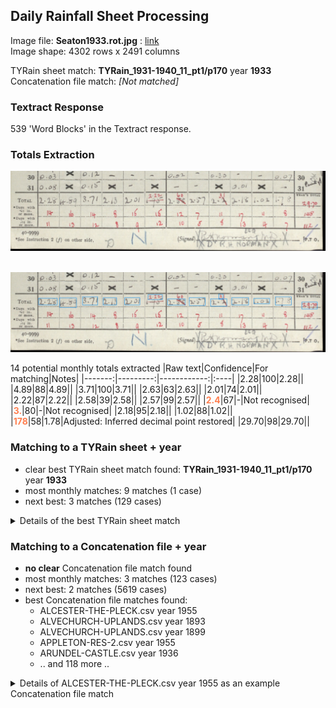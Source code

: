 ## Daily Rainfall Sheet Processing

Image file: **Seaton1933.rot.jpg** : [link](../rotated/Seaton1933.rot.jpg)<br/>Image shape: 4302 rows x 2491 columns

TYRain sheet match: **TYRain_1931-1940_11_pt1/p170** year **1933**<br/>
Concatenation file match: *[Not matched]*

### Textract Response

539 'Word Blocks' in the Textract response.
### Totals Extraction

<img src="../totals_matching/Seaton1933.rot.totals.jpg" width="800" />

&nbsp;<br/>
<img src="../totals_matching/Seaton1933.rot.ext.totals.jpg" width="800" />

14 potential monthly totals extracted
|Raw text|Confidence|For matching|Notes|
|-------:|---------:|------------:|:----|
|2.28|100|2.28||
|4.89|88|4.89||
|3.71|100|3.71||
|2.63|63|2.63||
|2.01|74|2.01||
|2.22|87|2.22||
|2.58|39|2.58||
|2.57|99|2.57||
|<span style="color: coral;">**2.4**</span>|67|-|Not recognised|
|<span style="color: coral;">**3.**</span>|80|-|Not recognised|
|2.18|95|2.18||
|1.02|88|1.02||
|<span style="color: coral;">**178**</span>|58|1.78|Adjusted: Inferred decimal point restored|
|29.70|98|29.70||

### Matching to a TYRain sheet + year

* clear best TYRain sheet match found: **TYRain_1931-1940_11_pt1/p170** year **1933**
* most monthly matches: 9 matches (1 case)
* next best: 3 matches (129 cases)



<details>
<summary>Details of the best TYRain sheet match</summary>
<br/>

|   |RR Month|RR Value|Match?|Raw extract|Conf|Adj extract|Notes|
|--:|:-------|-------:|:-----|----------:|---:|----------:|:----|
|1|January|2.28|Yes|2.28|100|2.28||
|2|February|4.89|Yes|4.89|88|4.89||
|3|March|3.71|Yes|3.71|100|3.71||
|4|April|2.13|<span style="color: coral;">**No**</span>|||||
||||<span style="color: coral;">**No**</span>|2.63|63|2.63||
|5|May|2.01|Yes|2.01|74|2.01||
|6|June|2.22|Yes|2.22|87|2.22||
|7|July|2.6|<span style="color: coral;">**No**</span>|||||
||||<span style="color: coral;">**No**</span>|2.58|39|2.58||
|8|August|2.57|Yes|2.57|99|2.57||
|9|September|2.31|<span style="color: coral;">**No**</span>|||||
||||<span style="color: coral;">**No**</span>|2.4|67|-|Not recognised as a monthly total|
||||<span style="color: coral;">**No**</span>|3.|80|-|Not recognised as a monthly total|
|10|October|2.18|Yes|2.18|95|2.18||
|11|November|1.02|Yes|1.02|88|1.02||
|12|December|1.78|Yes|178|58|1.78|Adjusted: Inferred decimal point restored|
||||<span style="color: coral;">**No**</span>|29.70|98|29.70||

Matched 9 out of 12 monthly totals

</details>


### Matching to a Concatenation file + year

* **no clear** Concatenation file match found
* most monthly matches: 3 matches (123 cases)
* next best: 2 matches (5619 cases)
* best Concatenation file matches found:
  * ALCESTER-THE-PLECK.csv year 1955
  * ALVECHURCH-UPLANDS.csv year 1893
  * ALVECHURCH-UPLANDS.csv year 1899
  * APPLETON-RES-2.csv year 1955
  * ARUNDEL-CASTLE.csv year 1936
  * .. and 118 more ..


<details>
<summary>Details of ALCESTER-THE-PLECK.csv year 1955 as an example  Concatenation file match</summary>
<br/>

|   |RR Month|RR Value|Match?|Raw extract|Conf|Adj extract|Notes|
|--:|:-------|-------:|:-----|----------:|---:|----------:|:----|
|1|January|2.65|<span style="color: coral;">**No**</span>|||||
||||<span style="color: coral;">**No**</span>|2.28|100|2.28||
|2|February|1.59|<span style="color: coral;">**No**</span>|||||
||||<span style="color: coral;">**No**</span>|4.89|88|4.89||
|3|March|2.11|<span style="color: coral;">**No**</span>|||||
||||<span style="color: coral;">**No**</span>|3.71|100|3.71||
|4|April|1.13|<span style="color: coral;">**No**</span>|||||
|5|May|4.37|<span style="color: coral;">**No**</span>|||||
|6|June|2.63|Yes|2.63|63|2.63||
|7|July|0.46|<span style="color: coral;">**No**</span>|||||
||||<span style="color: coral;">**No**</span>|2.01|74|2.01||
|8|August|0.33|<span style="color: coral;">**No**</span>|||||
|9|September|1.09|<span style="color: coral;">**No**</span>|||||
|10|October|1.33|<span style="color: coral;">**No**</span>|||||
|11|November|2.22|Yes|2.22|87|2.22||
||||<span style="color: coral;">**No**</span>|2.58|39|2.58||
||||<span style="color: coral;">**No**</span>|2.57|99|2.57||
||||<span style="color: coral;">**No**</span>|2.4|67|-|Not recognised as a monthly total|
||||<span style="color: coral;">**No**</span>|3.|80|-|Not recognised as a monthly total|
|12|December|2.18|Yes|2.18|95|2.18||
||||<span style="color: coral;">**No**</span>|1.02|88|1.02||
||||<span style="color: coral;">**No**</span>|178|58|1.78|Adjusted: Inferred decimal point restored|
||||<span style="color: coral;">**No**</span>|29.70|98|29.70||

Matched 3 out of 12 monthly totals

</details>

